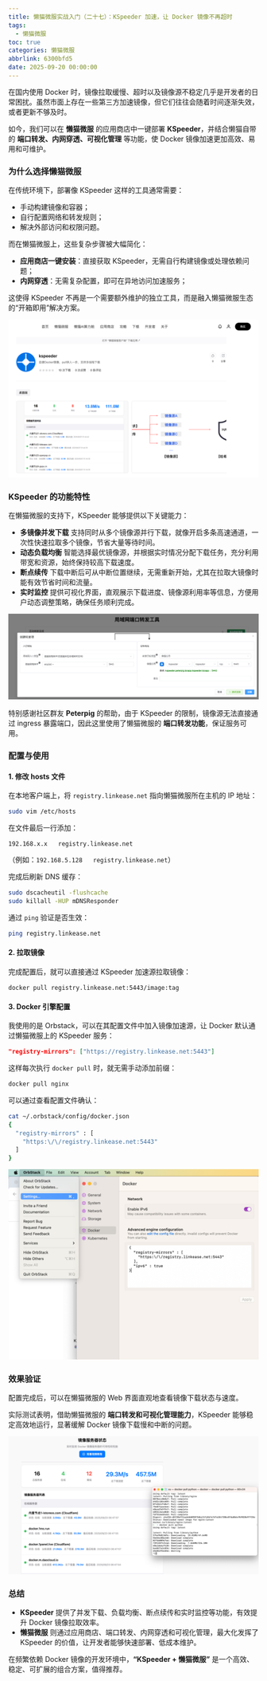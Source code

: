 ```yaml
---
title: 懒猫微服实战入门（二十七）：KSpeeder 加速，让 Docker 镜像不再超时
tags:
  - 懒猫微服
toc: true
categories: 懒猫微服
abbrlink: 6300bfd5
date: 2025-09-20 00:00:00
---
```


在国内使用 Docker 时，镜像拉取缓慢、超时以及镜像源不稳定几乎是开发者的日常困扰。虽然市面上存在一些第三方加速镜像，但它们往往会随着时间逐渐失效，或者更新不够及时。

如今，我们可以在 **懒猫微服** 的应用商店中一键部署 **KSpeeder**，并结合懒猫自带的 **端口转发、内网穿透、可视化管理** 等功能，使 Docker 镜像加速更加高效、易用和可维护。

### 为什么选择懒猫微服

在传统环境下，部署像 KSpeeder 这样的工具通常需要：

- 手动构建镜像和容器；
- 自行配置网络和转发规则；
- 解决外部访问和权限问题。

而在懒猫微服上，这些复杂步骤被大幅简化：

<!-- more -->

- **应用商店一键安装**：直接获取 KSpeeder，无需自行构建镜像或处理依赖问题；
- **内网穿透**：无需复杂配置，即可在异地访问加速服务；

这使得 KSpeeder 不再是一个需要额外维护的独立工具，而是融入懒猫微服生态的“开箱即用”解决方案。

![懒猫微服应用商店](https://raw.githubusercontent.com/cloudsmithy/picgo-imh/master/image-20250923074519753-20250923083611759.png)

### KSpeeder 的功能特性

在懒猫微服的支持下，KSpeeder 能够提供以下关键能力：

- **多镜像并发下载**
  支持同时从多个镜像源并行下载，就像开启多条高速通道，一次性快速拉取多个镜像，节省大量等待时间。
- **动态负载均衡**
  智能选择最优镜像源，并根据实时情况分配下载任务，充分利用带宽和资源，始终保持较高下载速度。
- **断点续传**
  下载中断后可从中断位置继续，无需重新开始，尤其在拉取大镜像时能有效节省时间和流量。
- **实时监控**
  提供可视化界面，直观展示下载进度、镜像源利用率等信息，方便用户动态调整策略，确保任务顺利完成。

![功能界面](https://raw.githubusercontent.com/cloudsmithy/picgo-imh/master/image-20250923074618769.png)

特别感谢社区群友 **Peterpig** 的帮助，由于 KSpeeder 的限制，镜像源无法直接通过 ingress 暴露端口，因此这里使用了懒猫微服的 **端口转发功能**，保证服务可用。

### 配置与使用

#### 1. 修改 hosts 文件

在本地客户端上，将 `registry.linkease.net` 指向懒猫微服所在主机的 IP 地址：

```bash
sudo vim /etc/hosts
```

在文件最后一行添加：

```text
192.168.x.x   registry.linkease.net
```

（例如：`192.168.5.128   registry.linkease.net`）

完成后刷新 DNS 缓存：

```bash
sudo dscacheutil -flushcache
sudo killall -HUP mDNSResponder
```

通过 `ping` 验证是否生效：

```bash
ping registry.linkease.net
```

#### 2. 拉取镜像

完成配置后，就可以直接通过 KSpeeder 加速源拉取镜像：

```
docker pull registry.linkease.net:5443/image:tag
```

#### 3. Docker 引擎配置

我使用的是 Orbstack，可以在其配置文件中加入镜像加速源，让 Docker 默认通过懒猫微服上的 KSpeeder 服务：

```json
"registry-mirrors": ["https://registry.linkease.net:5443"]
```

这样每次执行 `docker pull` 时，就无需手动添加前缀：

```bash
docker pull nginx
```

可以通过查看配置文件确认：

```bash
cat ~/.orbstack/config/docker.json
{
  "registry-mirrors" : [
    "https:\/\/registry.linkease.net:5443"
  ]
}
```

![Orbstack 配置](https://raw.githubusercontent.com/cloudsmithy/picgo-imh/master/2a39d0cb031c0325def90945917e0120.png)

### 效果验证

配置完成后，可以在懒猫微服的 Web 界面直观地查看镜像下载状态与速度。

实际测试表明，借助懒猫微服的 **端口转发和可视化管理能力**，KSpeeder 能够稳定高效地运行，显著缓解 Docker 镜像下载慢和中断的问题。

![加速效果](https://raw.githubusercontent.com/cloudsmithy/picgo-imh/master/3da382cfb1371998a0e8d194e74533c9.png)

### 总结

- **KSpeeder** 提供了并发下载、负载均衡、断点续传和实时监控等功能，有效提升 Docker 镜像拉取效率。
- **懒猫微服** 则通过应用商店、端口转发、内网穿透和可视化管理，最大化发挥了 KSpeeder 的价值，让开发者能够快速部署、低成本维护。

在频繁依赖 Docker 镜像的开发环境中，**“KSpeeder + 懒猫微服”** 是一个高效、稳定、可扩展的组合方案，值得推荐。
